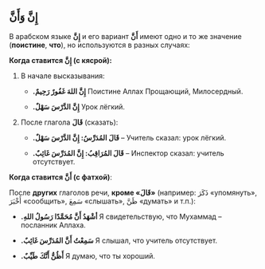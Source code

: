 ﻿إِنَّ وَأَنَّ
-
В арабском языке **إِنَّ** и его вариант **أَنَّ** имеют одно и то же значение (**поистине**, **что**), но используются в разных случаях:

**Когда ставится إِنَّ (с кясрой):**

1.  В начале высказывания:
    
    -   **.إِنَّ اللهَ غَفُورٌ رَحِيمٌ**
Поистине Аллах Прощающий, Милосердный.
        
    -   **.إِنَّ الدَّرْسَ سَهْلٌ**
Урок лёгкий.
        
2.  После глагола **قَالَ** (сказать):
    
    -   **.قَالَ المُدَرِّسُ: إِنَّ الدَّرْسَ سَهْلٌ** – Учитель сказал: урок лёгкий.
        
    -   **.قَالَ المُرَاقِبُ: إِنَّ المُدَرِّسَ غَائِبٌ** – Инспектор сказал: учитель отсутствует.
        

**Когда ставится أَنَّ (с фатхой)**:

После **других** глаголов речи, **кроме «قَالَ»** (например: ذَكَرَ «упомянуть», أَخْبَرَ «сообщить», سَمِعَ «слышать», ظَنَّ «думать» и т.п.):


- **.أشْهَدُ أَنَّ مُحَمَّدًا رَسُولُ اللهِ**
Я свидетельствую, что Мухаммад – посланник Аллаха.
       
- **.سَمِعْتُ أَنَّ المُدَرِّسَ غَائِبٌ**
Я слышал, что учитель отсутствует.
       
- **.أَظُنُّ أَنَّكَ طَيِّبٌ**
Я думаю, что ты хороший.
       

